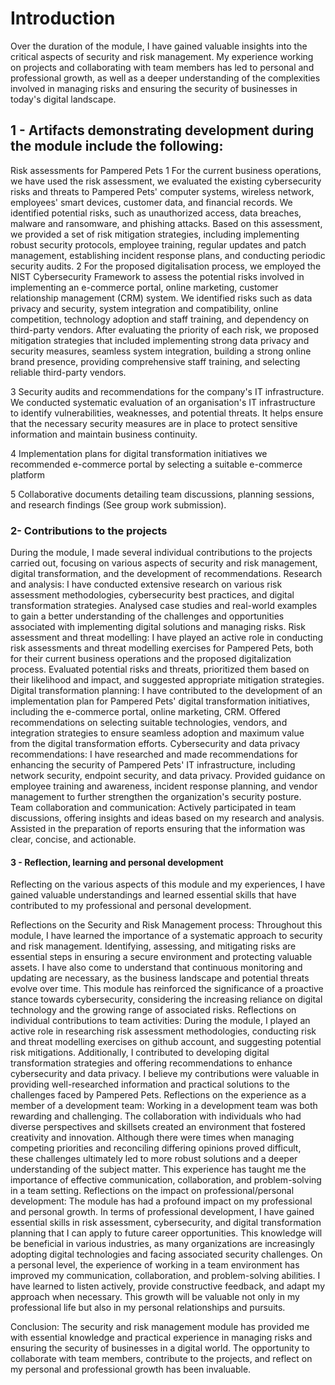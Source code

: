 # Introduction
Over the duration of the module, I have gained valuable insights into the critical aspects of security and risk management. My experience working on projects and collaborating with team members has led to personal and professional growth, as well as a deeper understanding of the complexities involved in managing risks and ensuring the security of businesses in today's digital landscape.

## 1 - Artifacts demonstrating development during the module include the following:
Risk assessments for Pampered Pets 
1	For the current business operations, we have used the risk assessment, we evaluated the existing cybersecurity risks and threats to Pampered Pets' computer systems, wireless network, employees' smart devices, customer data, and financial records. We identified potential risks, such as unauthorized access, data breaches, malware and ransomware, and phishing attacks. Based on this assessment, we provided a set of risk mitigation strategies, including implementing robust security protocols, employee training, regular updates and patch management, establishing incident response plans, and conducting periodic security audits.
2	For the proposed digitalisation process, we employed the NIST Cybersecurity Framework to assess the potential risks involved in implementing an e-commerce portal, online marketing, customer relationship management (CRM) system. We identified risks such as data privacy and security, system integration and compatibility, online competition, technology adoption and staff training, and dependency on third-party vendors. After evaluating the priority of each risk, we proposed mitigation strategies that included implementing strong data privacy and security measures, seamless system integration, building a strong online brand presence, providing comprehensive staff training, and selecting reliable third-party vendors.

3	Security audits and recommendations for the company's IT infrastructure. We conducted systematic evaluation of an organisation's IT infrastructure to identify vulnerabilities, weaknesses, and potential threats. It helps ensure that the necessary security measures are in place to protect sensitive information and maintain business continuity.

4	Implementation plans for digital transformation initiatives we recommended e-commerce portal by selecting a suitable e-commerce platform 

5	Collaborative documents detailing team discussions, planning sessions, and research findings (See group work submission).

### 2- Contributions to the projects 
During the module, I made several individual contributions to the projects carried out, focusing on various aspects of security and risk management, digital transformation, and the development of recommendations. 
Research and analysis: I have conducted extensive research on various risk assessment methodologies, cybersecurity best practices, and digital transformation strategies. Analysed case studies and real-world examples to gain a better understanding of the challenges and opportunities associated with implementing digital solutions and managing risks.
Risk assessment and threat modelling: I have played an active role in conducting risk assessments and threat modelling exercises for Pampered Pets, both for their current business operations and the proposed digitalization process.  Evaluated potential risks and threats, prioritized them based on their likelihood and impact, and suggested appropriate mitigation strategies.
Digital transformation planning: I have contributed to the development of an implementation plan for Pampered Pets' digital transformation initiatives, including the e-commerce portal, online marketing, CRM. Offered recommendations on selecting suitable technologies, vendors, and integration strategies to ensure seamless adoption and maximum value from the digital transformation efforts.
Cybersecurity and data privacy recommendations: I have researched and made recommendations for enhancing the security of Pampered Pets' IT infrastructure, including network security, endpoint security, and data privacy. Provided guidance on employee training and awareness, incident response planning, and vendor management to further strengthen the organization's security posture.
Team collaboration and communication: Actively participated in team discussions, offering insights and ideas based on my research and analysis. Assisted in the preparation of reports ensuring that the information was clear, concise, and actionable.

#### 3 - Reflection, learning and personal development
Reflecting on the various aspects of this module and my experiences, I have gained valuable understandings and learned essential skills that have contributed to my professional and personal development.

Reflections on the Security and Risk Management process:
Throughout this module, I have learned the importance of a systematic approach to security and risk management. Identifying, assessing, and mitigating risks are essential steps in ensuring a secure environment and protecting valuable assets. I have also come to understand that continuous monitoring and updating are necessary, as the business landscape and potential threats evolve over time. This module has reinforced the significance of a proactive stance towards cybersecurity, considering the increasing reliance on digital technology and the growing range of associated risks.
Reflections on individual contributions to team activities:
During the module, I played an active role in researching risk assessment methodologies, conducting risk and threat modelling exercises on github account, and suggesting potential risk mitigations. Additionally, I contributed to developing digital transformation strategies and offering recommendations to enhance cybersecurity and data privacy. I believe my contributions were valuable in providing well-researched information and practical solutions to the challenges faced by Pampered Pets.
Reflections on the experience as a member of a development team:
Working in a development team was both rewarding and challenging. The collaboration with individuals who had diverse perspectives and skillsets created an environment that fostered creativity and innovation. Although there were times when managing competing priorities and reconciling differing opinions proved difficult, these challenges ultimately led to more robust solutions and a deeper understanding of the subject matter. This experience has taught me the importance of effective communication, collaboration, and problem-solving in a team setting.
Reflections on the impact on professional/personal development:
The module has had a profound impact on my professional and personal growth. In terms of professional development, I have gained essential skills in risk assessment, cybersecurity, and digital transformation planning that I can apply to future career opportunities. This knowledge will be beneficial in various industries, as many organizations are increasingly adopting digital technologies and facing associated security challenges.
On a personal level, the experience of working in a team environment has improved my communication, collaboration, and problem-solving abilities. I have learned to listen actively, provide constructive feedback, and adapt my approach when necessary. This growth will be valuable not only in my professional life but also in my personal relationships and pursuits.

Conclusion:
The security and risk management module has provided me with essential knowledge and practical experience in managing risks and ensuring the security of businesses in a digital world. The opportunity to collaborate with team members, contribute to the projects, and reflect on my personal and professional growth has been invaluable.


